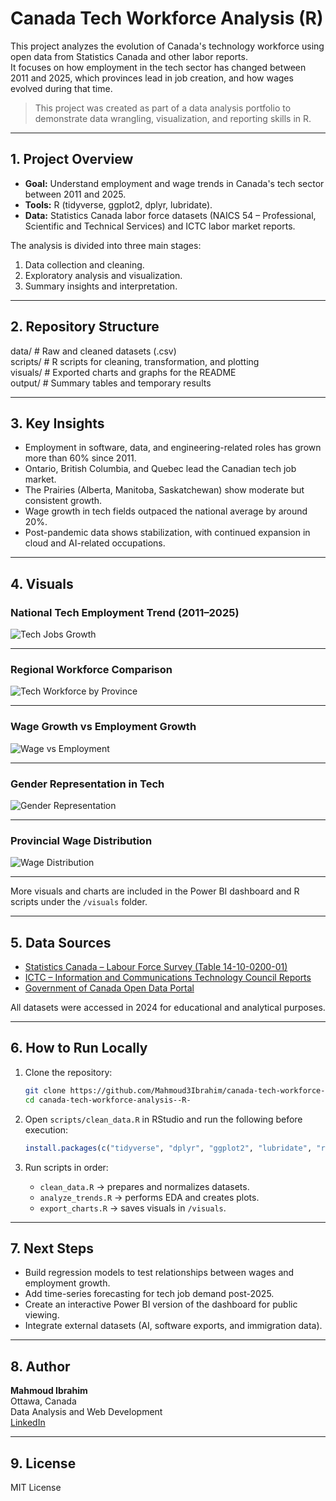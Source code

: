 # Canada Tech Workforce Analysis (R)

This project analyzes the evolution of Canada's technology workforce using open data from Statistics Canada and other labor reports.  
It focuses on how employment in the tech sector has changed between 2011 and 2025, which provinces lead in job creation, and how wages evolved during that time.

> This project was created as part of a data analysis portfolio to demonstrate data wrangling, visualization, and reporting skills in R.

---

## 1. Project Overview

- **Goal:** Understand employment and wage trends in Canada's tech sector between 2011 and 2025.  
- **Tools:** R (tidyverse, ggplot2, dplyr, lubridate).  
- **Data:** Statistics Canada labor force datasets (NAICS 54 – Professional, Scientific and Technical Services) and ICTC labor market reports.  

The analysis is divided into three main stages:
1. Data collection and cleaning.  
2. Exploratory analysis and visualization.  
3. Summary insights and interpretation.

---

## 2. Repository Structure

data/          # Raw and cleaned datasets (.csv)  
scripts/       # R scripts for cleaning, transformation, and plotting  
visuals/       # Exported charts and graphs for the README  
output/        # Summary tables and temporary results  

---

## 3. Key Insights

- Employment in software, data, and engineering-related roles has grown more than 60% since 2011.  
- Ontario, British Columbia, and Quebec lead the Canadian tech job market.  
- The Prairies (Alberta, Manitoba, Saskatchewan) show moderate but consistent growth.  
- Wage growth in tech fields outpaced the national average by around 20%.  
- Post-pandemic data shows stabilization, with continued expansion in cloud and AI-related occupations.  

---

## 4. Visuals

### National Tech Employment Trend (2011–2025)
![Tech Jobs Growth](visuals/tech_jobs_growth.png)

---

### Regional Workforce Comparison
![Tech Workforce by Province](visuals/tech_regions.png)

---

### Wage Growth vs Employment Growth
![Wage vs Employment](visuals/wage_vs_employment.png)

---

### Gender Representation in Tech
![Gender Representation](visuals/gender_in_tech.png)

---

### Provincial Wage Distribution
![Wage Distribution](visuals/wage_distribution.png)

---

More visuals and charts are included in the Power BI dashboard and R scripts under the `/visuals` folder.

---

## 5. Data Sources

- [Statistics Canada – Labour Force Survey (Table 14-10-0200-01)](https://www150.statcan.gc.ca/t1/tbl1/en/tv.action?pid=1410020001)  
- [ICTC – Information and Communications Technology Council Reports](https://www.ictc-ctic.ca/research-reports/)  
- [Government of Canada Open Data Portal](https://open.canada.ca/en/open-data)  

All datasets were accessed in 2024 for educational and analytical purposes.

---

## 6. How to Run Locally

1. Clone the repository:
   ```bash
   git clone https://github.com/Mahmoud3Ibrahim/canada-tech-workforce-analysis--R-
   cd canada-tech-workforce-analysis--R-
   ```

2. Open `scripts/clean_data.R` in RStudio and run the following before execution:
   ```r
   install.packages(c("tidyverse", "dplyr", "ggplot2", "lubridate", "readr"))
   ```

3. Run scripts in order:
   - `clean_data.R` → prepares and normalizes datasets.  
   - `analyze_trends.R` → performs EDA and creates plots.  
   - `export_charts.R` → saves visuals in `/visuals`.

---

## 7. Next Steps

- Build regression models to test relationships between wages and employment growth.  
- Add time-series forecasting for tech job demand post-2025.  
- Create an interactive Power BI version of the dashboard for public viewing.  
- Integrate external datasets (AI, software exports, and immigration data).

---

## 8. Author

**Mahmoud Ibrahim**  
Ottawa, Canada  
Data Analysis and Web Development  
[LinkedIn](https://www.linkedin.com/in/mahmoud3ibrahim)

---

## 9. License

MIT License
